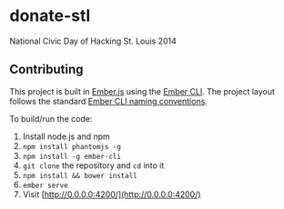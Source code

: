 donate-stl
==========

National Civic Day of Hacking St. Louis 2014

## Contributing

This project is built in [Ember.js](http://emberjs.com/) using
the [Ember CLI](http://iamstef.net/ember-cli/). The project
layout follows the standard [Ember CLI naming
conventions](http://iamstef.net/ember-cli/#naming-conventions).

To build/run the code:

1. Install node.js and npm
2. `npm install phantomjs -g`
3. `npm install -g ember-cli`
4. `git clone` the repository and `cd` into it
5. `npm install && bower install`
4. `ember serve`
5. Visit [http://0.0.0.0:4200/](http://0.0.0.0:4200/)


